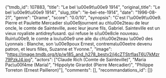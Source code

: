 {"tmdb_id": 107883, "title": "Le bel \u00e9t\u00e9 1914", "original_title": "Le bel \u00e9t\u00e9 1914", "slug_title": "le-bel-ete-1914", "date": "1996-08-21", "genre": "Drame", "score": "0.0/10", "synopsis": "C'est l'\u00e9t\u00e9. Pierre et Paulette Mercadier s\u00e9journent au ch\u00e2teau de leur oncle, le comte de Sainteville, avec leur jeune fils, Gabriel. Sainteville est un vieux royaliste antidreyfusard. qui refuse le si\u00e8cle nouveau. Ruin\u00e9, le comte a lou\u00e9 une aile du ch\u00e2teau \u00e0 des Lyonnais : Blanche, son \u00e9poux Ernest, contrema\u00eetre devenu patron, et leurs filles, Suzanne et Yvonne.", "image": "https://image.tmdb.org/t/p/w185_and_h278_bestv2/j4cZTStrflasT6U7kMzr79PzkJ4.jpg", "actors": ["Claude Rich (Comte de Sainteville)", "Maria Pac\u00f4me (Maria)", "Hippolyte Girardot (Pierre Mercadier)", "Philippe Torreton (Ernest Pailleron)"], "comments": [], "recommandations_id": []}